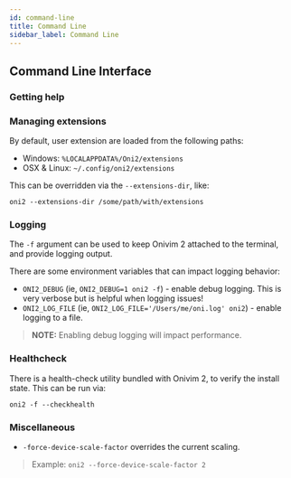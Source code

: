 ```yaml
---
id: command-line
title: Command Line
sidebar_label: Command Line
---
```


## Command Line Interface

### Getting help

### Managing extensions

By default, user extension are loaded from the following paths:

- Windows: `%LOCALAPPDATA%/Oni2/extensions` 
- OSX & Linux: `~/.config/oni2/extensions`

This can be overridden via the `--extensions-dir`, like:

```
oni2 --extensions-dir /some/path/with/extensions
```

### Logging

The `-f` argument can be used to keep Onivim 2 attached to the terminal,
and provide logging output.

There are some environment variables that can impact logging behavior:
- `ONI2_DEBUG` (ie, `ONI2_DEBUG=1 oni2 -f`) - enable debug logging. This is very verbose but is helpful when logging issues!
- `ONI2_LOG_FILE` (ie, `ONI2_LOG_FILE='/Users/me/oni.log' oni2`) - enable logging to a file.

> __NOTE:__ Enabling debug logging will impact performance.

### Healthcheck

There is a health-check utility bundled with Onivim 2, to verify the install
state. This can be run via:

```
oni2 -f --checkhealth
```

### Miscellaneous

- `-force-device-scale-factor` overrides the current scaling. 

> Example: `oni2 --force-device-scale-factor 2`
